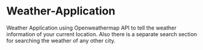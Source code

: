 # Weather-Application
Weather Application using Openweathermap API to tell the weather information of your current location. Also there is a separate search section for searching the weather of any other city.
